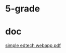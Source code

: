 # 5-grade

# doc

[simple edtech webapp.pdf](https://github.com/souvik666/5-grade/files/12465765/simple.edtech.webapp.pdf)
